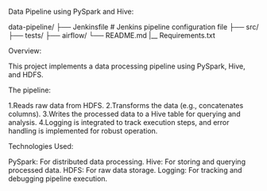
Data Pipeline using PySpark and Hive:

data-pipeline/
├── Jenkinsfile           # Jenkins pipeline configuration file
├── src/
├── tests/
├── airflow/
└── README.md
|__ Requirements.txt


Overview:

This project implements a data processing pipeline using PySpark, Hive, and HDFS. 

The pipeline:

1.Reads raw data from HDFS.
2.Transforms the data (e.g., concatenates columns).
3.Writes the processed data to a Hive table for querying and analysis.
4.Logging is integrated to track execution steps, and error handling is implemented for robust operation.

Technologies Used: 

PySpark: For distributed data processing.
Hive: For storing and querying processed data.
HDFS: For raw data storage.
Logging: For tracking and debugging pipeline execution.